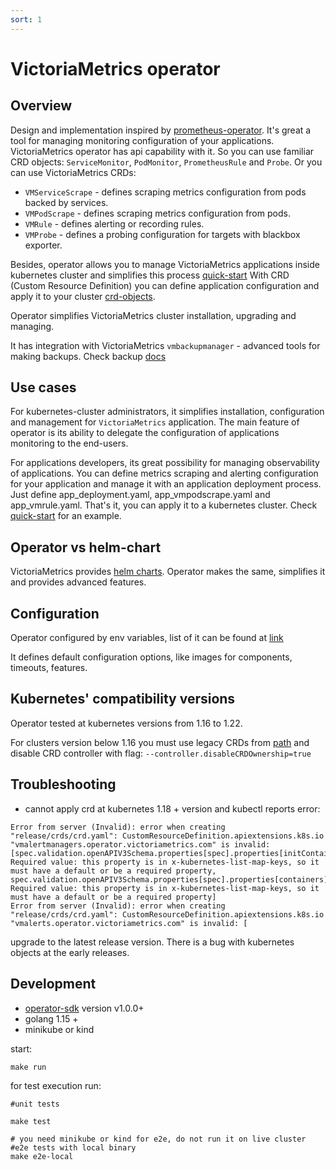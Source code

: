 ```yaml
---
sort: 1
---
```


# VictoriaMetrics operator

## Overview

Design and implementation inspired by [prometheus-operator](https://github.com/prometheus-operator/prometheus-operator). It's great a tool for managing monitoring configuration of your applications. VictoriaMetrics operator has api capability with it.
So you can use familiar CRD objects: `ServiceMonitor`, `PodMonitor`, `PrometheusRule` and `Probe`. Or you can use VictoriaMetrics CRDs:
- `VMServiceScrape` - defines scraping metrics configuration from pods backed by services.
- `VMPodScrape` - defines scraping metrics configuration from pods.
- `VMRule` - defines alerting or recording rules.
- `VMProbe` - defines a probing configuration for targets with blackbox exporter.

Besides, operator allows you to manage VictoriaMetrics applications inside kubernetes cluster and simplifies this process [quick-start](https://docs.victoriametrics.com/operator/quick-start.html) 
With CRD (Custom Resource Definition) you can define application configuration and apply it to your cluster [crd-objects](https://docs.victoriametrics.com/operator/api.html). 

Operator simplifies VictoriaMetrics cluster installation, upgrading and managing.
 
It has integration with VictoriaMetrics `vmbackupmanager` - advanced tools for making backups. Check backup [docs](https://docs.victoriametrics.com/operator/backups.html)

## Use cases

For kubernetes-cluster administrators, it simplifies installation, configuration and management for `VictoriaMetrics` application. The main feature of operator is its ability to delegate the configuration of applications monitoring to the end-users.
 
For applications developers, its great possibility for managing observability of applications. You can define metrics scraping and alerting configuration for your application and manage it with an application deployment process. Just define app_deployment.yaml, app_vmpodscrape.yaml and app_vmrule.yaml. That's it, you can apply it to a kubernetes cluster. Check [quick-start](/Operator/quick-start.html) for an example.

## Operator vs helm-chart

VictoriaMetrics provides [helm charts](https://github.com/VictoriaMetrics/helm-charts). Operator makes the same, simplifies it and provides advanced features.


## Configuration

Operator configured by env variables, list of it can be found at [link](https://docs.victoriametrics.com/operator/vars.html)

It defines default configuration options, like images for components, timeouts, features.


## Kubernetes' compatibility versions

Operator tested at kubernetes versions from 1.16 to 1.22.

For clusters version below 1.16 you must use legacy CRDs from [path](https://github.com/VictoriaMetrics/operator/tree/master/config/crd/legacy) 
and disable CRD controller with flag: `--controller.disableCRDOwnership=true`

## Troubleshooting

- cannot apply crd at kubernetes 1.18 + version and kubectl reports error:
```console
Error from server (Invalid): error when creating "release/crds/crd.yaml": CustomResourceDefinition.apiextensions.k8s.io "vmalertmanagers.operator.victoriametrics.com" is invalid: [spec.validation.openAPIV3Schema.properties[spec].properties[initContainers].items.properties[ports].items.properties[protocol].default: Required value: this property is in x-kubernetes-list-map-keys, so it must have a default or be a required property, spec.validation.openAPIV3Schema.properties[spec].properties[containers].items.properties[ports].items.properties[protocol].default: Required value: this property is in x-kubernetes-list-map-keys, so it must have a default or be a required property]
Error from server (Invalid): error when creating "release/crds/crd.yaml": CustomResourceDefinition.apiextensions.k8s.io "vmalerts.operator.victoriametrics.com" is invalid: [
```
  upgrade to the latest release version. There is a bug with kubernetes objects at the early releases.


## Development

- [operator-sdk](https://github.com/operator-framework/operator-sdk) version v1.0.0+  
- golang 1.15 +
- minikube or kind

start:
```console
make run
```

for test execution run:
```console
#unit tests

make test 

# you need minikube or kind for e2e, do not run it on live cluster
#e2e tests with local binary
make e2e-local
```
